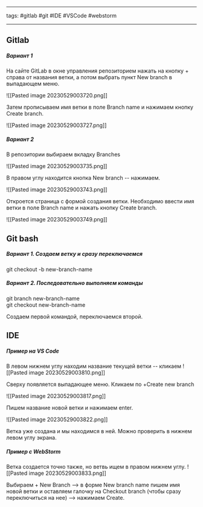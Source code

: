 ____

tags: #gitlab #git #IDE #VSCode #webstorm

_____

## Gitlab

##### Вариант 1

На сайте GitLab в окне управления репозиторием нажать на кнопку + справа от названия ветки, а потом выбрать пункт New branch в выпадающем меню.

![[Pasted image 20230529003720.png]]

Затем прописываем имя ветки в поле Branch name и нажимаем кнопку Create branch.

![[Pasted image 20230529003727.png]]

##### Вариант 2

В репозитории выбираем вкладку Branches

![[Pasted image 20230529003735.png]]

В правом углу находится кнопка New branch -- нажимаем.

![[Pasted image 20230529003743.png]]

Откроется страница с формой создания ветки. Необходимо ввести имя ветки в поле Branch name и нажать кнопку Create branch.

![[Pasted image 20230529003749.png]]

## Git bash

##### Вариант 1. Создаем ветку и сразу переключаемся

git checkout -b new-branch-name

##### Вариант 2. Последовательно выполняем команды

git branch new-branch-name  
git checkout new-branch-name

Создаем первой командой, переключаемся второй.

## IDE

##### Пример на VS Code

В левом нижнем углу находим название текущей ветки -- кликаем
![[Pasted image 20230529003810.png]]

Сверху появляется выпадающее меню. Кликаем по +Create new branch

![[Pasted image 20230529003817.png]]

Пишем название новой ветки и нажимаем enter.

![[Pasted image 20230529003822.png]]

Ветка уже создана и мы находимся в ней. Можно проверить в нижнем левом углу экрана.

##### Пример с WebStorm

Ветка создается точно также, но ветвь ищем в правом нижнем углу.
![[Pasted image 20230529003833.png]]

Выбираем + New Branch --> в форме New branch name пишем имя новой ветки и оставляем галочку на Checkout branch (чтобы сразу переключиться на нее) --> нажимаем Create.